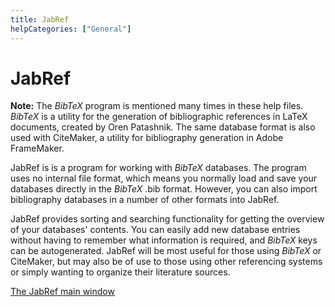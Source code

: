 ```yaml
---
title: JabRef
helpCategories: ["General"]
---
```


# JabRef

**Note:** The *BibTeX* program is mentioned many times in these help files. *BibTeX* is a utility for the generation of bibliographic references in LaTeX documents, created by Oren Patashnik. The same database format is also used with CiteMaker, a utility for bibliography generation in Adobe FrameMaker.

JabRef is is a program for working with *BibTeX* databases. The program uses no internal file format, which means you normally load and save your databases directly in the *BibTeX* .bib format. However, you can also import bibliography databases in a number of other formats into JabRef.

JabRef provides sorting and searching functionality for getting the overview of your databases' contents. You can easily add new database entries without having to remember what information is required, and *BibTeX* keys can be autogenerated. JabRef will be most useful for those using *BibTeX* or CiteMaker, but may also be of use to those using other referencing systems or simply wanting to organize their literature sources.

[The JabRef main window](BaseFrame)

